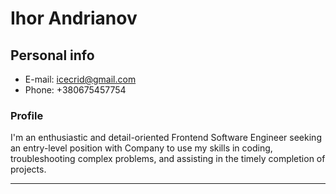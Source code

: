 # Ihor Andrianov

## Personal info

- E-mail: icecrid@gmail.com
- Phone: +380675457754

### Profile
I'm an enthusiastic and detail-oriented Frontend Software Engineer seeking an entry-level position with Company to use my skills in coding, troubleshooting complex problems, and assisting in the timely completion of projects.

---
